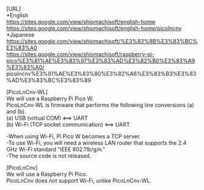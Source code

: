 [URL]  
*English  
https://sites.google.com/view/shiomachisoft/english-home  
https://sites.google.com/view/shiomachisoft/english-home/picolncnv  
*Japanese  
https://sites.google.com/view/shiomachisoft/%E3%83%9B%E3%83%BC%E3%83%A0  
https://sites.google.com/view/shiomachisoft/raspberry-pi-pico%E3%81%AE%E3%83%97%E3%83%AD%E3%82%B0%E3%83%A9%E3%83%A0/  picolncnv%E3%81%AE%E3%83%80%E3%82%A6%E3%83%B3%E3%83%AD%E3%83%BC%E3%83%89  

[PicoLnCnv-WL]    
We will use a Raspberry Pi Pico W.  
PicoLnCnv-WL is firmware that performs the following line conversions (a) and (b).  
(a) USB (virtual COM) <==> UART  
(b) Wi-Fi (TCP socket communication) <==> UART  
  
-When using Wi-Fi, Pi Pico W becomes a TCP server.  
-To use Wi-Fi, you will need a wireless LAN router that supports the 2.4 GHz Wi-Fi standard "IEEE 802.11b/g/n."  
-The source code is not released.  
  
[PicoLnCnv]    
We will use a Raspberry Pi Pico.  
PicoLnCnv does not support Wi-Fi, unlike PicoLnCnv-WL.   
 

